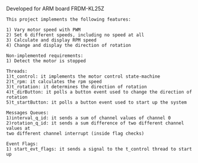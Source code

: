 Developed for ARM board FRDM-KL25Z
	
	This project implements the following features:
	
	1) Vary motor speed with PWM
	2) Set 6 different speeds, including no speed at all
	3) Calculate and display RPM speed
	4) Change and display the direction of rotation
	
	Non-implemented requirements:
	1) Detect the motor is stopped
	
	Threads:
	1)t_control: it implements the motor control state-machine
	2)t_rpm: it calculates the rpm speed
	3)t_rotation: it determines the direction of rotation
	4)t_dirButton: it polls a button event used to change the direction of rotation
	5)t_startButton: it polls a button event used to start up the system
  	
	Messages Queues:
	1)interval_q_id: it sends a sum of channel values of channel 0
	2)rotation_q_id: it sends a sum difference of two different channel values at 
	two different channel interrupt (inside flag checks)
	
	Event Flags:
	1) start_evt_flags: it sends a signal to the t_control thread to start up 
